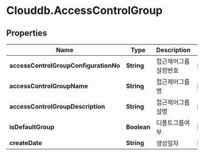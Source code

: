 # Clouddb.AccessControlGroup

## Properties
Name | Type | Description | Notes
------------ | ------------- | ------------- | -------------
**accessControlGroupConfigurationNo** | **String** | 접근제어그룹설정번호 | [optional] 
**accessControlGroupName** | **String** | 접근제어그룹명 | [optional] 
**accessControlGroupDescription** | **String** | 접근제어그룹설명 | [optional] 
**isDefaultGroup** | **Boolean** | 디폴트그룹여부 | [optional] 
**createDate** | **String** | 생성일자 | [optional] 


